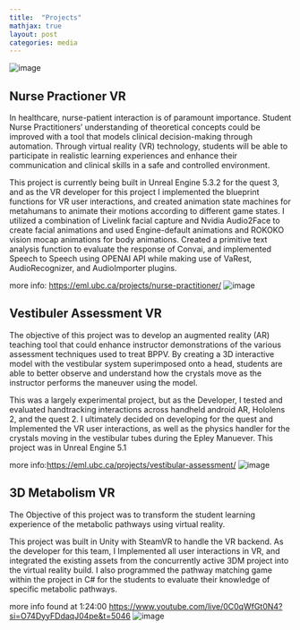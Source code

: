 ```yaml
---
title:  "Projects"
mathjax: true
layout: post
categories: media
---
```


![image](https://github.com/jwang412s/jwang412s.github.io/assets/109396990/571ae23c-3abe-47f2-93a1-91fdb23cb017)


## Nurse Practioner VR
In healthcare, nurse-patient interaction is of paramount importance. Student Nurse Practitioners’ understanding of theoretical concepts could be improved with a tool that models clinical decision-making through automation. Through virtual reality (VR) technology, students will be able to participate in realistic learning experiences and enhance their communication and clinical skills in a safe and controlled environment.

This project is currently being built in Unreal Engine 5.3.2 for the quest 3, and as the VR developer for this project I implemented the blueprint functions for VR user interactions, and created animation state machines for metahumans to animate their motions according to different game states. I utilized a combination of Livelink facial capture and Nvidia Audio2Face to create facial animations and used Engine-default animations and ROKOKO vision mocap animations for body animations. Created a primitive text analysis function to evaluate the response of Convai, and implemented Speech to Speech using OPENAI API while making use of VaRest, AudioRecognizer, and AudioImporter plugins. 

more info: https://eml.ubc.ca/projects/nurse-practitioner/
![image](https://github.com/jwang412s/jwang412s.github.io/assets/109396990/0d3ffedc-1de1-4803-a6fa-e4e2563c6b30)


## Vestibuler Assessment VR
The objective of this project was to develop an augmented reality (AR) teaching tool that could enhance instructor demonstrations of the various assessment techniques used to treat BPPV. By creating a 3D interactive model with the vestibular system superimposed onto a head, students are able to better observe and understand how the crystals move as the instructor performs the maneuver using the model.

This was a largely experimental project, but as the Developer, I tested and evaluated handtracking interactions across handheld android AR, Hololens 2, and the quest 2. I ultimately decided on developing for the quest and Implemented the VR user interactions, as well as the physics handler for the crystals moving in the vestibular tubes during the Epley Manuever. This project was in Unreal Engine 5.1

more info:https://eml.ubc.ca/projects/vestibular-assessment/
![image](https://github.com/jwang412s/jwang412s.github.io/assets/109396990/ab1c41a1-5795-4ec9-9473-9866b58de20d)

## 3D Metabolism VR
The Objective of this project was to transform the student learning experience of the metabolic pathways using virtual reality. 

This project was built in Unity with SteamVR to handle the VR backend. As the developer for this team, I Implemented all user interactions in VR, and integrated the existing assets from the concurrently active 3DM project into the virtual reality build. I also programmed the pathway matching game within the project in C# for the students to evaluate their knowledge of specific metabolic pathways. 

more info found at 1:24:00 https://www.youtube.com/live/0C0qWfGt0N4?si=O74DyyFDdaqJ04pe&t=5046
![image](https://github.com/jwang412s/jwang412s.github.io/assets/109396990/4cd34285-47f5-43ac-983f-a486fb3c8c41)


